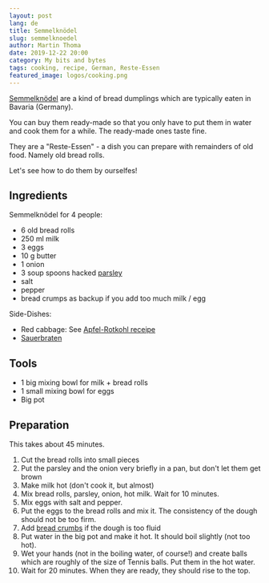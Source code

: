 ```yaml
---
layout: post
lang: de
title: Semmelknödel
slug: semmelknoedel
author: Martin Thoma
date: 2019-12-22 20:00
category: My bits and bytes
tags: cooking, recipe, German, Reste-Essen
featured_image: logos/cooking.png
---
```

[Semmelknödel](https://en.wikipedia.org/wiki/Semmelkn%C3%B6del) are a kind of
bread dumplings which are typically eaten in Bavaria (Germany).

You can buy them ready-made so that you only have to put them in water
and cook them for a while. The ready-made ones taste fine.

They are a "Reste-Essen" - a dish you can prepare with remainders of old food.
Namely old bread rolls.

Let's see how to do them by ourselfes!

## Ingredients

Semmelknödel for 4 people:

* 6 old bread rolls
* 250 ml milk
* 3 eggs
* 10 g butter
* 1 onion
* 3 soup spoons hacked [parsley](https://en.wikipedia.org/wiki/Parsley)
* salt
* pepper
* bread crumps as backup if you add too much milk / egg

Side-Dishes:

* Red cabbage: See [Apfel-Rotkohl receipe](https://www.essen-und-trinken.de/rezepte/55536-rzpt-apfel-rotkohl)
* [Sauerbraten](https://www.chefkoch.de/rezepte/18831004801920/Sauerbraten.html)


## Tools

* 1 big mixing bowl for milk + bread rolls
* 1 small mixing bowl for eggs
* Big pot

## Preparation

This takes about 45 minutes.

1. Cut the bread rolls into small pieces
2. Put the parsley and the onion very briefly in a pan, but don't let them get brown
3. Make milk hot (don't cook it, but almost)
4. Mix bread rolls, parsley, onion, hot milk. Wait for 10 minutes.
5. Mix eggs with salt and pepper.
6. Put the eggs to the bread rolls and mix it. The consistency of the dough should not be too firm.
7. Add [bread crumbs](https://en.wikipedia.org/wiki/Bread_crumbs) if the dough is too fluid
8. Put water in the big pot and make it hot. It should boil slightly (not too hot).
9. Wet your hands (not in the boiling water, of course!) and create balls which are roughly of the size of Tennis balls. Put them in the hot water.
10. Wait for 20 minutes. When they are ready, they should rise to the top.
